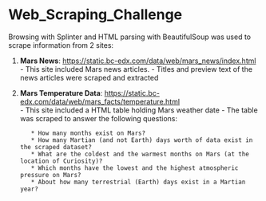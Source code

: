 # Web_Scraping_Challenge


Browsing with Splinter and HTML parsing with BeautifulSoup was used to scrape information from 2 sites: 

1. **Mars News**: https://static.bc-edx.com/data/web/mars_news/index.html
        - This site included Mars news articles.
        - Titles and preview text of the news articles were scraped and extracted


2. **Mars Temperature Data**: https://static.bc-edx.com/data/web/mars_facts/temperature.html  
        - This site included a HTML table holding Mars weather date
        - The table was scraped to answer the following questions:


          * How many months exist on Mars?
          * How many Martian (and not Earth) days worth of data exist in the scraped dataset?
          * What are the coldest and the warmest months on Mars (at the location of Curiosity)?
          * Which months have the lowest and the highest atmospheric pressure on Mars?
          * About how many terrestrial (Earth) days exist in a Martian year? 



